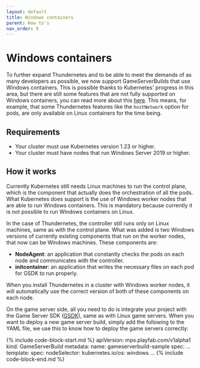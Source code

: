 ```yaml
---
layout: default
title: Windows containers
parent: How to's
nav_order: 9
---
```


# Windows containers

To further expand Thundernetes and to be able to meet the demands of as many developers as possible, we now support GameServerBuilds that use Windows containers. This is possible thanks to Kubernetes' progress in this area, but there are still some features that are not fully supported on Windows containers, you can read more about this [here](https://kubernetes.io/docs/setup/production-environment/windows/intro-windows-in-kubernetes/). This means, for example, that some Thundernetes features like the `hostNetwork` option for pods, are only available on Linux containers for the time being.

## Requirements

- Your cluster must use Kubernetes version 1.23 or higher.
- Your cluster must have nodes that run Windows Server 2019 or higher.

## How it works

Currently Kubernetes still needs Linux machines to run the control plane, which is the component that actually does the orchestration of all the pods. What Kubernetes does support is the use of Windows worker nodes that are able to run Windows containers. This is mandatory because currently it is not possible to run Windows containers on Linux.

In the case of Thundernetes, the controller still runs only on Linux machines, same as with the control plane. What was added is two Windows versions of currently existing components that run on the worker nodes, that now can be Windows machines. These components are:

- **NodeAgent**: an application that constantly checks the pods on each node and communicates with the controller.
- **initcontainer**: an application that writes the necessary files on each pod for GSDK to run properly.

When you install Thundernetes in a cluster with Windows worker nodes, it will automatically use the correct version of both of these components on each node.

On the game server side, all you need to do is integrate your project with the Game Server SDK ([GSDK](../gsdk/README.md)), same as with Linux game servers. When you want to deploy a new game server build, simply add the following to the YAML file, we use this to know how to deploy the game servers correctly:

{% include code-block-start.md %}
apiVersion: mps.playfab.com/v1alpha1
kind: GameServerBuild
metadata:
  name: gameserverbuild-sample
spec:
  ...
  template:
      spec:
        nodeSelector:
          kubernetes.io/os: windows
    ...
{% include code-block-end.md %}